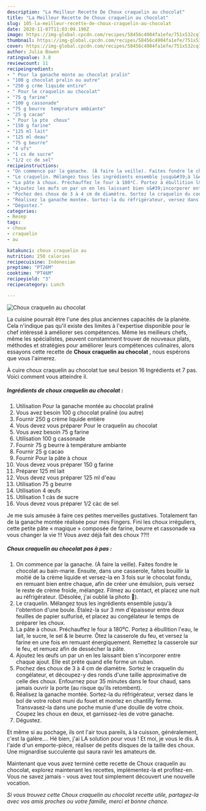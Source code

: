 ```yaml
---
description: "La Meilleur Recette De Choux craquelin au chocolat"
title: "La Meilleur Recette De Choux craquelin au chocolat"
slug: 105-la-meilleur-recette-de-choux-craquelin-au-chocolat
date: 2020-11-07T11:03:09.190Z
image: https://img-global.cpcdn.com/recipes/58456c4904fa1efe/751x532cq70/choux-craquelin-au-chocolat-photo-principale-de-la-recette.jpg
thumbnail: https://img-global.cpcdn.com/recipes/58456c4904fa1efe/751x532cq70/choux-craquelin-au-chocolat-photo-principale-de-la-recette.jpg
cover: https://img-global.cpcdn.com/recipes/58456c4904fa1efe/751x532cq70/choux-craquelin-au-chocolat-photo-principale-de-la-recette.jpg
author: Julia Bowen
ratingvalue: 3.8
reviewcount: 11
recipeingredient:
- " Pour la ganache monte au chocolat pralin"
- "100 g chocolat pralin ou autre"
- "250 g crme liquide entire"
- " Pour le craquelin au chocolat"
- "75 g farine"
- "100 g cassonade"
- "75 g beurre  temprature ambiante"
- "25 g cacao"
- " Pour la pte  choux"
- "150 g farine"
- "125 ml lait"
- "125 ml deau"
- "75 g beurre"
- "4 ufs"
- "1 cs de sucre"
- "1/2 cc de sel"
recipeinstructions:
- "On commence par la ganache. (À faire la veille). Faites fondre le chocolat au bain-marie. Ensuite, dans une casserole, faites bouillir la moitié de la crème liquide et versez-la en 3 fois sur le chocolat fondu, en remuant bien entre chaque, afin de créer une émulsion, puis versez le reste de crème froide, mélangez. Filmez au contact, et placez une nuit au réfrigérateur. (Désolée, j&#39;ai oublié la photo 🤭)."
- "Le craquelin. Mélangez tous les ingrédients ensemble jusqu&#39;à l&#39;obtention d&#39;une boule. Étalez-la sur 3 mm d&#39;épaisseur entre deux feuilles de papier sulfurisé, et placez au congélateur le temps de préparer les choux."
- "La pâte à choux. Préchauffez le four à 180⁰C. Portez à ébullition l&#39;eau, le lait, le sucre, le sel &amp; le beurre. Ôtez la casserole du feu, et versez la farine en une fois en remuant énergiquement. Remettez la casserole sur le feu, et remuez afin de dessécher la pâte."
- "Ajoutez les œufs un par un en les laissant bien s&#39;incorporer entre chaque ajout. Elle est prête quand elle forme un ruban."
- "Pochez des choux de 3 à 4 cm de diamètre. Sortez le craquelin du congélateur, et découpez-y des ronds d&#39;une taille approximative de celle des choux. Enfournez pour 35 minutes dans le four chaud, sans jamais ouvrir la porte (au risque qu&#39;ils retombent)."
- "Réalisez la ganache montée. Sortez-la du réfrigérateur, versez dans le bol de votre robot muni du fouet et montez en chantilly ferme. Transvasez-la dans une poche munie d&#39;une douille de votre choix. Coupez les choux en deux, et garnissez-les de votre ganache."
- "Dégustez."
categories:
- Resep
tags:
- choux
- craquelin
- au

katakunci: choux craquelin au 
nutrition: 250 calories
recipecuisine: Indonesian
preptime: "PT26M"
cooktime: "PT46M"
recipeyield: "3"
recipecategory: Lunch

---
```



![Choux craquelin au chocolat](https://img-global.cpcdn.com/recipes/58456c4904fa1efe/751x532cq70/choux-craquelin-au-chocolat-photo-principale-de-la-recette.jpg)

La cuisine pourrait être l'une des plus anciennes capacités de la planète. Cela n'indique pas qu'il existe des limites à l'expertise disponible pour le chef intéressé à améliorer ses compétences. Même les meilleurs chefs, même les spécialistes, peuvent constamment trouver de nouveaux plats, méthodes et stratégies pour améliorer leurs compétences culinaires, alors essayons cette recette de <strong> Choux craquelin au chocolat </strong>, nous espérons que vous l'aimerez.

<!--inarticleads1-->

À cuire choux craquelin au chocolat tue seul besion 16 Ingrédients et 7 pas. Voici comment vous atteindre il.

##### Ingrédients de choux craquelin au chocolat :

1. Utilisation  Pour la ganache montée au chocolat praliné
1. Vous avez besoin 100 g chocolat praliné (ou autre)
1. Fournir 250 g crème liquide entière
1. Vous devez vous préparer  Pour le craquelin au chocolat
1. Vous avez besoin 75 g farine
1. Utilisation 100 g cassonade
1. Fournir 75 g beurre à température ambiante
1. Fournir 25 g cacao
1. Fournir  Pour la pâte à choux
1. Vous devez vous préparer 150 g farine
1. Préparer 125 ml lait
1. Vous devez vous préparer 125 ml d&#39;eau
1. Utilisation 75 g beurre
1. Utilisation 4 œufs
1. Utilisation 1 càs de sucre
1. Vous devez vous préparer 1/2 càc de sel


Je me suis amusée à faire ces petites merveilles gustatives. Totalement fan de la ganache montée réalisée pour mes Fingers. Fini les choux irréguliers, cette petite pâte « magique » composée de farine, beurre et cassonade va vous changer la vie !!! Vous avez déjà fait des choux ??!! 

<!--inarticleads2-->

##### Choux craquelin au chocolat pas à pas :

1. On commence par la ganache. (À faire la veille). Faites fondre le chocolat au bain-marie. Ensuite, dans une casserole, faites bouillir la moitié de la crème liquide et versez-la en 3 fois sur le chocolat fondu, en remuant bien entre chaque, afin de créer une émulsion, puis versez le reste de crème froide, mélangez. Filmez au contact, et placez une nuit au réfrigérateur. (Désolée, j&#39;ai oublié la photo 🤭).
1. Le craquelin. Mélangez tous les ingrédients ensemble jusqu&#39;à l&#39;obtention d&#39;une boule. Étalez-la sur 3 mm d&#39;épaisseur entre deux feuilles de papier sulfurisé, et placez au congélateur le temps de préparer les choux.
1. La pâte à choux. Préchauffez le four à 180⁰C. Portez à ébullition l&#39;eau, le lait, le sucre, le sel &amp; le beurre. Ôtez la casserole du feu, et versez la farine en une fois en remuant énergiquement. Remettez la casserole sur le feu, et remuez afin de dessécher la pâte.
1. Ajoutez les œufs un par un en les laissant bien s&#39;incorporer entre chaque ajout. Elle est prête quand elle forme un ruban.
1. Pochez des choux de 3 à 4 cm de diamètre. Sortez le craquelin du congélateur, et découpez-y des ronds d&#39;une taille approximative de celle des choux. Enfournez pour 35 minutes dans le four chaud, sans jamais ouvrir la porte (au risque qu&#39;ils retombent).
1. Réalisez la ganache montée. Sortez-la du réfrigérateur, versez dans le bol de votre robot muni du fouet et montez en chantilly ferme. Transvasez-la dans une poche munie d&#39;une douille de votre choix. Coupez les choux en deux, et garnissez-les de votre ganache.
1. Dégustez.


Et même si au pochage, ils ont l&#39;air tous pareils, à la cuisson, généralement, c&#39;est la galère…. Hé bien, j&#39;ai LA solution pour vous ! Et moi, je vous le dis. A l&#39;aide d&#39;un emporte-pièce, réaliser de petits disques de la taille des choux. Une mignardise succulente qui saura ravir les amateurs de. 

<!--inarticleads1-->

<p>
Maintenant que vous avez terminé cette recette de Choux craquelin au chocolat, explorez maintenant les recettes, implémentez-la et profitez-en. Vous ne savez jamais - vous avez tout simplement découvert une nouvelle vocation.
</p>

<p>
<i>Si vous trouvez cette Choux craquelin au chocolat recette utile, partagez-la avec vos amis proches ou votre famille, merci et bonne chance.</i>
</p>
